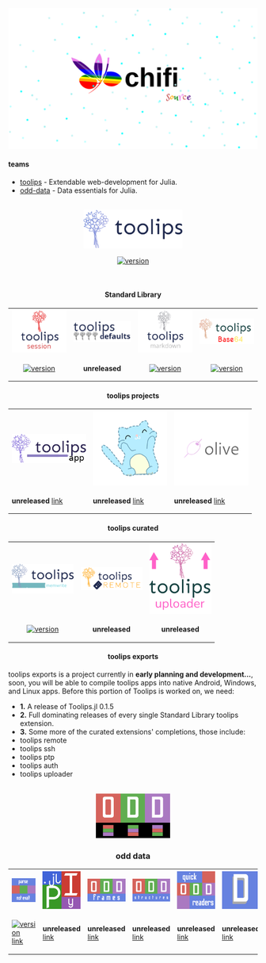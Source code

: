 <div align = "center">
<img src = "https://github.com/ChifiSource/image_dump/blob/main/chicover.png" width = 850>
</div>

#### teams
- [toolips](https://github.com/orgs/ChifiSource/teams/toolips) - Extendable web-development for Julia.
- [odd-data](https://github.com/orgs/ChifiSource/teams/odd-data) - Data essentials for Julia.

<div align="center" style = "box-pack: start;">
  </br>
  <a href = https://github.com/orgs/ChifiSource/teams/toolips>
  <img width = 200 src="https://github.com/ChifiSource/image_dump/blob/main/toolips/toolips.svg">
  
  [![version](https://juliahub.com/docs/Toolips/version.svg)](https://juliahub.com/ui/Packages/Toolips/TrAr4)
  
  </br>
   </a>
   
  #### Standard Library
  
 
  <table>
        <tr>
    <th><a href = "https://github.com/ChifiSource/ToolipsSession.jl" width = 50><img width = 125 src="https://github.com/ChifiSource/image_dump/blob/main/toolips/toolipssession.png"></a></th>
    <th><a href = "https://github.com/ChifiSource/ToolipsDefaults.jl" width = 50><img width = 125 src="https://github.com/ChifiSource/image_dump/blob/main/toolips/toolipsdefaults.png"></a></th>
<th><a href = "https://github.com/ChifiSource/ToolipsMarkdown.jl" width = 50><img width = 125 src="https://github.com/ChifiSource/image_dump/blob/main/toolips/toolipsmarkdown.png"></a></th>
<th><a href = "https://github.com/ChifiSource/ToolipsBase64.jl" width = 50><img width = 125 src="https://github.com/ChifiSource/image_dump/blob/main/toolips/toolipsbase64.png"></a></th>
  </tr>
  <tr>
<td align = "center">
      
[![version](https://juliahub.com/docs/ToolipsSession/version.svg)](https://juliahub.com/ui/Packages/ToolipsSession/ji8dn)


</td>
    
<td align = "center">
      
**unreleased**


</td>
    
<td align = "center">
      
[![version](https://juliahub.com/docs/ToolipsMarkdown/version.svg)](https://juliahub.com/ui/Packages/ToolipsMarkdown/tOv1W)


</td>

<td align = "center">
      
[![version](https://juliahub.com/docs/ToolipsBase64/version.svg)](https://juliahub.com/ui/Packages/ToolipsBase64/fFDlQ)


</td>

  </tr>
    </table>
    <h4>toolips projects</h4>
    <table>
    <tr>
    <th><img width = 150 src="https://github.com/ChifiSource/image_dump/blob/main/toolips/toolipsapp.png"></th>
    <th><img width = 150 src="https://github.com/ChifiSource/image_dump/blob/main/toolips/prrty.png"></th>
    <th><img width = 150 src="https://github.com/ChifiSource/image_dump/blob/main/olive/default.png"></th>
    </tr>
    <tr>
        <td>
      
**unreleased**    [link](https://github.com/ChifiSource/ToolipsApp.jl)
    </td>
        <td>
      
**unreleased**   [link](https://github.com/ChifiSource/Prrty.jl)


</td>
        <td>
      
**unreleased**   [link](https://github.com/ChifiSource/Olive.jl)


</td>
</tr>
    </table>


#### toolips curated
<table>
<tr>
<th><a href = "https://github.com/ChifiSource/ToolipsMemWrite.jl" width = 50><img width = 125 src="https://github.com/ChifiSource/image_dump/blob/main/toolips/toolipsmemwrite.png"></a></th>

<th><a href = "https://github.com/ChifiSource/ToolipsRemote.jl" width = 50><img width = 125 src="https://github.com/ChifiSource/image_dump/blob/main/toolips/toolipsremote.png"></a></th>
<th><a href = "https://github.com/ChifiSource/ToolipsUploader.jl" width = 50><img width = 125 src="https://github.com/ChifiSource/image_dump/blob/main/toolips/toolipsuploader.png"></a></th>
    </tr>
    <tr>
<td align = "center">
      
[![version](https://juliahub.com/docs/ToolipsMemWrite/version.svg)](https://juliahub.com/ui/Packages/ToolipsMemWrite/4C3HO)


</td>
<td align = "center">
      
**unreleased**


</td>
<td align = "center">
      
**unreleased**


</td>
</tr>
</table>


#### toolips exports
<div align = "left">

toolips exports is a project currently in **early planning and development...**, soon, you will be able to compile toolips apps into native Android, Windows, and Linux apps. Before this portion of Toolips is worked on, we need:
- **1.** A release of Toolips.jl 0.1.5
- **2.** Full dominating releases of every single Standard Library toolips extension.
- **3.** Some more of the curated extensions' completions, those include:
- toolips remote
- toolips ssh
- toolips ptp
- toolips auth
- toolips uploader



</div></br>
        <img width = 150 src="https://github.com/ChifiSource/image_dump/blob/main/odddata/odddata_portable.png" href = "https://github.com/orgs/ChifiSource/teams/odd-data" >
  <h3> odd data </h3></a>
  <table>
  <tr>
    <th><img width = 120 src="https://github.com/ChifiSource/image_dump/blob/main/parsenoteval/logo.png" ></th>
    <th><img width = 120 src="https://github.com/ChifiSource/image_dump/blob/main/ipyjl/logo.png" ></th>
    <th><img width = 120 src="https://github.com/ChifiSource/image_dump/blob/main/oddframes/logo.png" ></th>
    <th><img width = 120 src="https://github.com/ChifiSource/image_dump/blob/main/oddstructures/logo.png" ></th>
    <th><img width = 120 src="https://github.com/ChifiSource/image_dump/blob/main/quickreaders/logo.png" ></th>
    <th><img width = 120 src="https://github.com/ChifiSource/image_dump/blob/main/documentor/logo.png" ></th>
  </tr>
  <tr>
    <td>
    
      
[![version](https://juliahub.com/docs/ParseNotEval/version.svg)](https://juliahub.com/ui/Packages/ParseNotEval/r4sWd)    [link](https://github.com/ChifiSource/ParseNotEval.jl)
      
 </td>
     <td>
      
**unreleased**   [link](https://github.com/ChifiSource/IPy.jl)
      
 </td>
      <td>
      
**unreleased**   [link](https://github.com/ChifiSource/OddFrames.jl)
      
 </td>
      <td>
      
**unreleased**   [link](https://github.com/ChifiSource/OddStructures.jl)
      
 </td>
      <td>
      
**unreleased**   [link](https://github.com/ChifiSource/QuickReaders.jl)
      
 </td>
      <td>
      
**unreleased**   [link](https://github.com/ChifiSource/Documator.jl)
      
 </td>
  </tr>
  </table>
  </br>
  </br>
    </br>
    
  </div>
